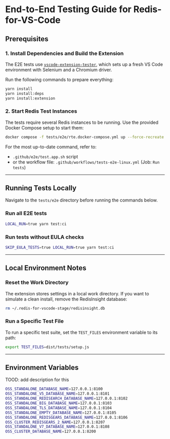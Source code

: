 # End-to-End Testing Guide for Redis-for-VS-Code

## Prerequisites

### 1. Install Dependencies and Build the Extension

The E2E tests use [`vscode-extension-tester`](https://github.com/redhat-developer/vscode-extension-tester), which sets up a fresh VS Code environment with Selenium and a Chromium driver.

Run the following commands to prepare everything:

```bash
yarn install
yarn install:deps
yarn install:extension
```

### 2. Start Redis Test Instances

The tests require several Redis instances to be running. Use the provided Docker Compose setup to start them:

```bash
docker compose -f tests/e2e/rte.docker-compose.yml up --force-recreate -d -V
```

For the most up-to-date command, refer to:

- `.github/e2e/test.app.sh` script
- or the workflow file: `.github/workflows/tests-e2e-linux.yml` (Job: `Run tests`)

---

## Running Tests Locally

Navigate to the `tests/e2e` directory before running the commands below.

### Run all E2E tests

```bash
LOCAL_RUN=true yarn test:ci
```

### Run tests without EULA checks

```bash
SKIP_EULA_TESTS=true LOCAL_RUN=true yarn test:ci
```

---

## Local Environment Notes

### Reset the Work Directory

The extension stores settings in a local work directory. If you want to simulate a clean install, remove the RedisInsight database:

```bash
rm ~/.redis-for-vscode-stage/redisinsight.db
```

### Run a Specific Test File

To run a specific test suite, set the `TEST_FILES` environment variable to its path:

```bash
export TEST_FILES=dist/tests/setup.js
```

---

## Environment Variables

TOOD: add description for this

```bash
OSS_STANDALONE_DATABASE_NAME=127.0.0.1:8100
OSS_STANDALONE_V5_DATABASE_NAME=127.0.0.1:8101
OSS_STANDALONE_REDISEARCH_DATABASE_NAME=127.0.0.1:8102
OSS_STANDALONE_BIG_DATABASE_NAME=127.0.0.1:8103
OSS_STANDALONE_TLS_DATABASE_NAME=127.0.0.1:8104
OSS_STANDALONE_EMPTY_DATABASE_NAME=127.0.0.1:8105
OSS_STANDALONE_REDISGEARS_DATABASE_NAME=127.0.0.1:8106
OSS_CLUSTER_REDISGEARS_2_NAME=127.0.0.1:8207
OSS_STANDALONE_V7_DATABASE_NAME=127.0.0.1:8108
OSS_CLUSTER_DATABASE_NAME=127.0.0.1:8200
```
